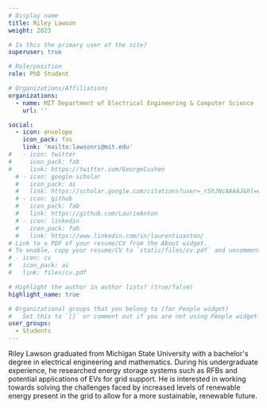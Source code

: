 ```yaml
---
# Display name
title: Riley Lawson
weight: 2023

# Is this the primary user of the site?
superuser: true

# Role/position
role: PhD Student

# Organizations/Affiliations
organizations:
  - name: MIT Department of Electrical Engineering & Computer Science
    url: ''

social:
  - icon: envelope
    icon_pack: fas
    link: 'mailto:lawsonri@mit.edu'
#   - icon: twitter
#     icon_pack: fab
#     link: https://twitter.com/GeorgeCushen
  # - icon: google-scholar
  #   icon_pack: ai
  #   link: https://scholar.google.com/citations?user=_rShJNcAAAAJ&hl=en&oi=ao
  # - icon: github
  #   icon_pack: fab
  #   link: https://github.com/LaurieAnton
  # - icon: linkedin
  #   icon_pack: fab
  #   link: https://www.linkedin.com/in/laurentiuanton/
# Link to a PDF of your resume/CV from the About widget.
# To enable, copy your resume/CV to `static/files/cv.pdf` and uncomment the lines below.
# - icon: cv
#   icon_pack: ai
#   link: files/cv.pdf

# Highlight the author in author lists? (true/false)
highlight_name: true

# Organizational groups that you belong to (for People widget)
#   Set this to `[]` or comment out if you are not using People widget.
user_groups:
  - Students
---
```

Riley Lawson graduated from Michigan State University with a bachelor's degree
in electrical engineering and mathematics. During his undergraduate experience,
he researched energy storage systems such as RFBs and potential applications of
EVs for grid support. He is interested in working towards solving the
challenges faced by increased levels of renewable energy present in the grid to
allow for a more sustainable, renewable future.
